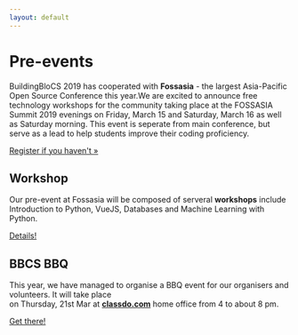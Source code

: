 ```yaml
---
layout: default
---
```


# Pre-events

BuildingBloCS 2019 has cooperated with **Fossasia** - the largest Asia-Pacific Open Source Conference this year.We are excited to announce free technology workshops for the community taking place at the FOSSASIA Summit 2019 evenings on Friday, March 15 and Saturday, March 16 as well as Saturday morning. This event is seperate from main conference, but serve as a lead to help students improve their coding proficiency.

[Register if you haven't &raquo;](https://2019.fossasia.org/#buildingblocs)


## Workshop

Our pre-event at Fossasia will be composed of serveral **workshops** include Introduction to Python, VueJS, Databases and Machine Learning with Python.

<a class="btn" href="{{ site.baseurl }}/pre-event/workshop">Details!</a>

## BBCS BBQ

This year, we have managed to organise a BBQ event for our organisers and volunteers. It will take place  
on Thursday, 21st Mar at **[classdo.com](https://classdo.com/en/)** home office from 4 to about 8 pm.

<a class="btn" href="{{ site.baseurl }}/pre-event/bbq">Get there!</a>


